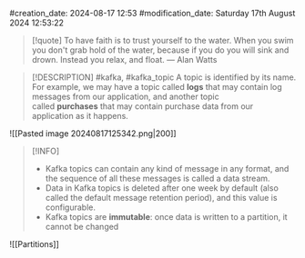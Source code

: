 #creation_date:  2024-08-17 12:53
#modification_date: Saturday 17th August 2024 12:53:22
> [!quote] To have faith is to trust yourself to the water. When you swim you don't grab hold of the water, because if you do you will sink and drown. Instead you relax, and float.
> — Alan Watts

> [!DESCRIPTION]
> #kafka, #kafka_topic
> A topic is identified by its name. For example, we may have a topic called **logs** that may contain log messages from our application, and another topic called **purchases** that may contain purchase data from our application as it happens.

![[Pasted image 20240817125342.png|200]]

> [!INFO]
> - Kafka topics can contain any kind of message in any format, and the sequence of all these messages is called a data stream.
> - Data in Kafka topics is deleted after one week by default (also called the default message retention period), and this value is configurable.
> - Kafka topics are **immutable**: once data is written to a partition, it cannot be changed

![[Partitions]]
